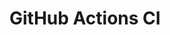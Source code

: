 # GitHub Actions CI
































































































































































































































































































































































































































































































































































































































































































































































































































































































































































































































































































































































































































































































































































































































































































































































































































































































































































































































































































































































































































































































































































































































































































































































































































































































































































































































































































































































































































































































































































































































































































































































































































































































































































































































































































































































































































































































































































































